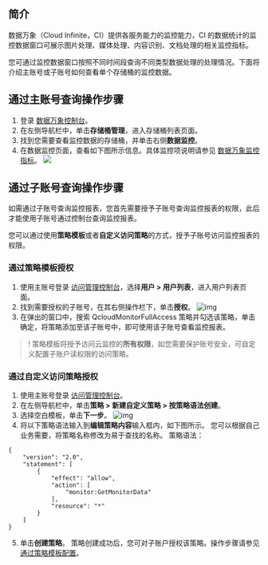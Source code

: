 ## 简介

数据万象（Cloud Infinite，CI）提供各服务能力的监控能力，CI 的数据统计的监控数据窗口可展示图片处理、媒体处理、内容识别、文档处理的相关监控指标。

您可通过监控数据窗口按照不同时间段查询不同类型数据处理的处理情况。下面将介绍主账号或子账号如何查看单个存储桶的监控数据。


## 通过主账号查询操作步骤

1. 登录 [数据万象控制台](https://console.cloud.tencent.com/ci)。
2. 在左侧导航栏中，单击**存储桶管理**，进入存储桶列表页面。
3. 找到您需要查看监控数据的存储桶，并单击右侧**数据监控**。
4. 在数据监控页面，查看如下图所示信息。具体监控项说明请参见 [数据万象监控指标](https://cloud.tencent.com/document/product/248/70220)。
![](https://qcloudimg.tencent-cloud.cn/raw/601beac17c04b573b753f79e6d3f191f.png)


## 通过子账号查询操作步骤

如需通过子账号查询监控报表，您首先需要授予子账号查询监控报表的权限，此后才能使用子账号通过控制台查询监控报表。

您可以通过使用**策略模板**或者**自定义访问策略**的方式，授予子账号访问监控报表的权限。


<a id="celie"></a>
### 通过策略模板授权

1. 使用主账号登录 [访问管理控制台](https://console.cloud.tencent.com/cam)，选择**用户 > 用户列表**，进入用户列表页面。
2. 找到需要授权的子账号，在其右侧操作栏下，单击**授权**。
![img](https://main.qcloudimg.com/raw/b8469144114572418472d7f55bfbb7cf.jpg)
3. 在弹出的窗口中，搜索 QcloudMonitorFullAccess 策略并勾选该策略，单击确定，将策略添加至该子账号中，即可使用该子账号查看监控报表。
>! 策略模板将授予访问云监控的**所有权限**，如您需要保护账号安全，可自定义配置子账户读权限的访问策略。

### 通过自定义访问策略授权

1. 使用主账号登录 [访问管理控制台](https://console.cloud.tencent.com/cam)。
2. 在左侧导航栏中，单击**策略 > 新建自定义策略 > 按策略语法创建**。
3. 选择空白模板，单击**下一步**。
![img](https://main.qcloudimg.com/raw/8d69be3560ecd604338769e327889e87.jpg)
4. 将以下策略语法输入到**编辑策略内容**输入框内，如下图所示。
您可以根据自己业务需要，将策略名称修改为易于查找的名称。
策略语法：
```shell
{
    "version": "2.0",
    "statement": [
        {
            "effect": "allow",
            "action": [
                "monitor:GetMonitorData"
            ],
            "resource": "*"
        }
    ]
}
```
5. 单击**创建策略**。
策略创建成功后，您可对子账户授权该策略。操作步骤请参见 [通过策略模板配置](#celie)。
